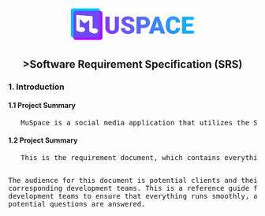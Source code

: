 <h1 align="center"> 
  <a href=""><img src="../public/logo.svg" width="250"/></a>
</h1>

<h2 align="center"> >Software Requirement Specification (SRS)</h2>

<h3>1. Introduction</h3>
<h4>1.1 Project Summary</h4>
<pre>   MuSpace is a social media application that utilizes the Spotify API (and others in the future) to match and connect users that listen to similar artists, genres, songs, etc.</pre>

<h4>1.2 Project Summary</h4>
<pre>   This is the requirement document, which contains everything necessary for MuSpace. Additionally, the document includes features along with a description of how each feature will function.

The audience for this document is potential clients and their corresponding development teams. This is a reference guide for the development teams to ensure that everything runs smoothly, and some potential questions are answered.</pre>
